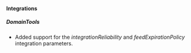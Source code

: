 
#### Integrations
##### DomainTools
- Added support for the *integrationReliability* and *feedExpirationPolicy* integration parameters.
